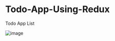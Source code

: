 # Todo-App-Using-Redux

 Todo App  List 
 
![image](https://user-images.githubusercontent.com/53333326/123537820-18006780-d74f-11eb-9805-ccaf1304dc5f.png)
